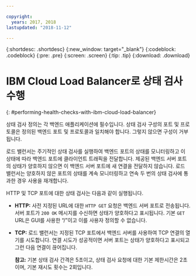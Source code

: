 ```yaml
---

copyright:
  years: 2017, 2018
lastupdated: "2018-11-12"

---
```


{:shortdesc: .shortdesc}
{:new_window: target="_blank"}
{:codeblock: .codeblock}
{:pre: .pre}
{:screen: .screen}
{:tip: .tip}
{:download: .download}

# IBM Cloud Load Balancer로 상태 검사 수행
{: #performing-health-checks-with-ibm-cloud-load-balancer}

상태 검사 정의는 각 백엔드 애플리케이션에 필수입니다. 상태 검사 구성의 포트 및 프로토콜은 정의된 백엔드 포트 및 프로토콜과 일치해야 합니다. 그렇지 않으면 구성이 거부됩니다. 

로드 밸런서는 주기적인 상태 검사를 실행하여 백엔드 포트의 상태를 모니터링하고 이 상태에 따라 백엔드 포트에 클라이언트 트래픽을 전달합니다. 제공된 백엔드 서버 포트의 상태가 양호하지 않으면 이 백엔드 서버 포트에 새 연결을 전달하지 않습니다. 로드 밸런서는 양호하지 않은 포트의 상태를 계속 모니터링하고 연속 두 번의 상태 검사에 통과한 경우 사용을 재개합니다. 

HTTP 및 TCP 포트에 대한 상태 검사는 다음과 같이 실행됩니다.

* **HTTP:** 사전 지정된 URL에 대한 `HTTP GET` 요청은 백엔드 서버 포트로 전송됩니다. 서버 포트가 `200 OK` 메시지를 수신하면 상태가 양호하다고 표시됩니다. 기본 `GET` URL은 GUI를 사용한 “/”이고 이를 사용자 정의할 수 없습니다. 

* **TCP:** 로드 밸런서는 지정된 TCP 포트에서 백엔드 서버를 사용하여 TCP 연결의 열기를 시도합니다. 연결 시도가 성공적이면 서버 포트는 상태가 양호하다고 표시되고 그런 다음 연결이 끊어집니다. 

	**참고:** 기본 상태 검사 간격은 5초이고, 상태 검사 요청에 대한 기본 제한시간은 2초이며, 기본 재시도 횟수는 2회입니다. 
